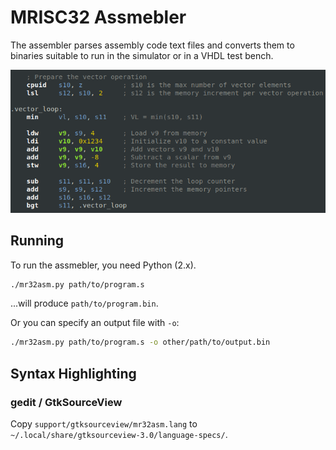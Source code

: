 # MRISC32 Assmebler

The assembler parses assembly code text files and converts them to binaries suitable to run in the simulator or in a VHDL test bench.

![MRISC32 Assembly Language](mr32asm.png)

## Running

To run the assmebler, you need Python (2.x).

```bash
./mr32asm.py path/to/program.s
```

...will produce `path/to/program.bin`.

Or you can specify an output file with `-o`:

```bash
./mr32asm.py path/to/program.s -o other/path/to/output.bin
```

## Syntax Highlighting

### gedit / GtkSourceView

Copy `support/gtksourceview/mr32asm.lang` to `~/.local/share/gtksourceview-3.0/language-specs/`.

